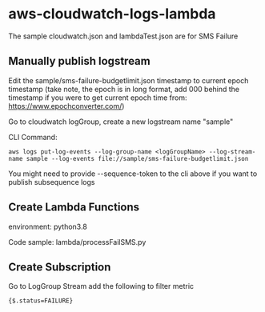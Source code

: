# aws-cloudwatch-logs-lambda
The sample cloudwatch.json and lambdaTest.json are for SMS Failure

## Manually publish logstream
Edit the sample/sms-failure-budgetlimit.json timestamp to current epoch timestamp (take note, the epoch is in long format, add 000 behind the timestamp if you were to get current epoch time from: https://www.epochconverter.com/)

Go to cloudwatch logGroup, create a new logstream name "sample"

CLI Command:
```
aws logs put-log-events --log-group-name <logGroupName> --log-stream-name sample --log-events file://sample/sms-failure-budgetlimit.json
```
You might need to provide --sequence-token to the cli above if you want to publish subsequence logs

## Create Lambda Functions
environment: python3.8

Code sample: lambda/processFailSMS.py

## Create Subscription
Go to LogGroup Stream add the following to filter metric
```
{$.status=FAILURE}
```
